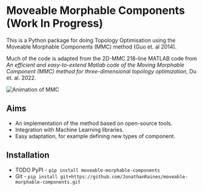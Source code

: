 # Moveable Morphable Components (Work In Progress)

This is a Python package for doing Topology Optimisation using the Moveable Morphable Components (MMC) method (Guo et. al 2014).

Much of the code is adapted from the 2D-MMC 218-line MATLAB code from _An efficient and easy-to-extend Matlab code of the Moving Morphable Component (MMC) method for three-dimensional topology optimization_, Du et. al. 2022.

![Animation of MMC](images/uniform_beam_grid.gif)

## Aims

- An implementation of the method based on open-source tools.
- Integration with Machine Learning libraries.
- Easy adaptation, for example defining new types of component.

## Installation

- TODO PyPI - `pip install moveable-morphable-components`
- Git - `pip install git+https://github.com/JonathanRaines/moveable-morphable-components.git`
